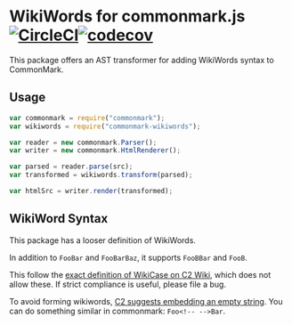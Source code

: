 # WikiWords for commonmark.js [![CircleCI](https://circleci.com/gh/Wilfred/commonmark-wikiwords.svg?style=svg)](https://circleci.com/gh/Wilfred/commonmark-wikiwords)[![codecov](https://codecov.io/gh/Wilfred/commonmark-wikiwords/branch/master/graph/badge.svg)](https://codecov.io/gh/Wilfred/commonmark-wikiwords)

This package offers an AST transformer for adding WikiWords syntax to
CommonMark.

## Usage

```javascript
var commonmark = require("commonmark");
var wikiwords = require("commonmark-wikiwords");

var reader = new commonmark.Parser();
var writer = new commonmark.HtmlRenderer();

var parsed = reader.parse(src);
var transformed = wikiwords.transform(parsed);

var htmlSrc = writer.render(transformed);
```

## WikiWord Syntax

This package has a looser definition of WikiWords.

In addition to `FooBar` and `FooBarBaz`, it supports `FooBBar` and
`FooB`.

This follow the [exact definition of WikiCase on C2
Wiki](http://wiki.c2.com/?WikiCase), which does not allow these. If
strict compliance is useful, please file a bug.

To avoid forming wikiwords, [C2 suggests embedding an empty
string](http://wiki.c2.com/?SixSingleQuotes). You can do something
similar in commonmark: `Foo<!-- -->Bar`.
